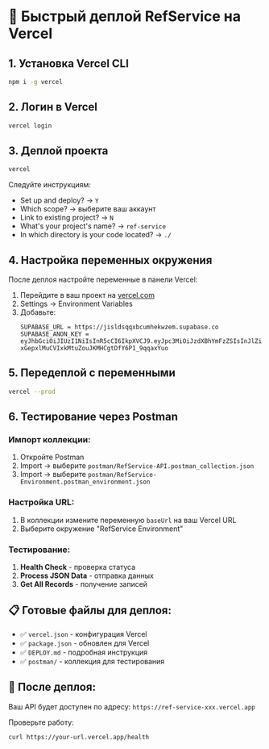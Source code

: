 # 🚀 Быстрый деплой RefService на Vercel

## 1. Установка Vercel CLI
```bash
npm i -g vercel
```

## 2. Логин в Vercel
```bash
vercel login
```

## 3. Деплой проекта
```bash
vercel
```

Следуйте инструкциям:
- Set up and deploy? → `Y`
- Which scope? → выберите ваш аккаунт
- Link to existing project? → `N`
- What's your project's name? → `ref-service`
- In which directory is your code located? → `./`

## 4. Настройка переменных окружения

После деплоя настройте переменные в панели Vercel:

1. Перейдите в ваш проект на [vercel.com](https://vercel.com)
2. Settings → Environment Variables
3. Добавьте:
   ```
   SUPABASE_URL = https://jisldsqqxbcumhekwzem.supabase.co
   SUPABASE_ANON_KEY = eyJhbGciOiJIUzI1NiIsInR5cCI6IkpXVCJ9.eyJpc3MiOiJzdXBhYmFzZSIsInJlZiI6Imppc2xkc3FxeGJjdW1oZWt3emVtIiwicm9sZSI6ImFub24iLCJpYXQiOjE3NjE0MTAxNTksImV4cCI6MjA3Njk4NjE1OX0.w-xGepxlMuCVIxkMtuZouJKMHCgtDfY6P1_9qqaxYuo
   ```

## 5. Передеплой с переменными
```bash
vercel --prod
```

## 6. Тестирование через Postman

### Импорт коллекции:
1. Откройте Postman
2. Import → выберите `postman/RefService-API.postman_collection.json`
3. Import → выберите `postman/RefService-Environment.postman_environment.json`

### Настройка URL:
1. В коллекции измените переменную `baseUrl` на ваш Vercel URL
2. Выберите окружение "RefService Environment"

### Тестирование:
1. **Health Check** - проверка статуса
2. **Process JSON Data** - отправка данных
3. **Get All Records** - получение записей

## 📋 Готовые файлы для деплоя:

- ✅ `vercel.json` - конфигурация Vercel
- ✅ `package.json` - обновлен для Vercel
- ✅ `DEPLOY.md` - подробная инструкция
- ✅ `postman/` - коллекция для тестирования

## 🔗 После деплоя:

Ваш API будет доступен по адресу:
`https://ref-service-xxx.vercel.app`

Проверьте работу:
```bash
curl https://your-url.vercel.app/health
```
